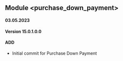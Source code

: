 ## Module <purchase_down_payment>

#### 03.05.2023
#### Version 15.0.1.0.0
#### ADD

- Initial commit for Purchase Down Payment
